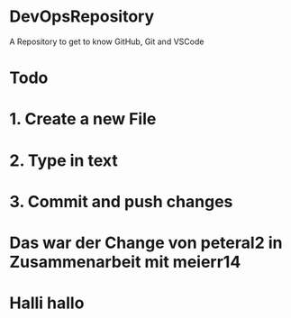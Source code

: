 # DevOpsRepository
A Repository to get to know GitHub, Git and VSCode

# Todo
# 1. Create a new File
# 2. Type in text
# 3. Commit and push changes



# Das war der Change von peteral2 in Zusammenarbeit mit meierr14

# Halli hallo